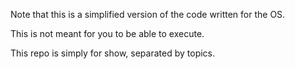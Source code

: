 Note that this is a simplified version of the code written for the OS.

This is not meant for you to be able to execute.

This repo is simply for show, separated by topics.
